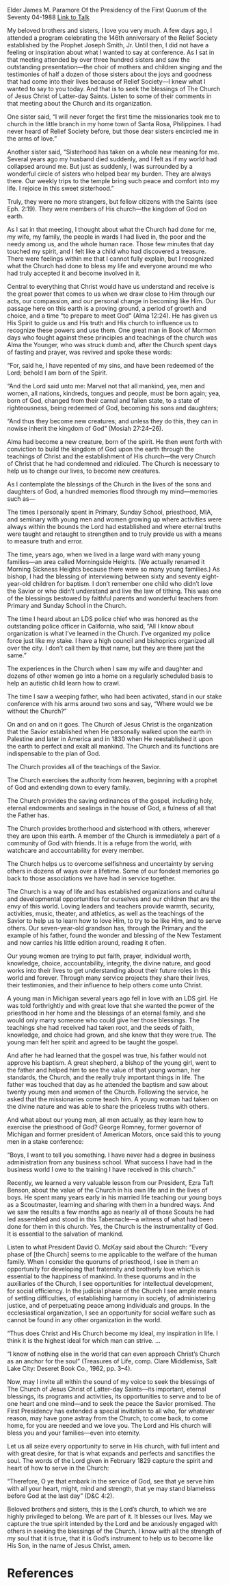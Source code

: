 Elder James M. Paramore
Of the Presidency of the First Quorum of the Seventy
04-1988
[Link to Talk](https://www.churchofjesuschrist.org/study/general-conference/1988/04/seek-the-blessings-of-the-church?lang=eng)

My beloved brothers and sisters, I love you very much. A few days ago, I attended a program celebrating the 146th anniversary of the Relief Society established by the Prophet Joseph Smith, Jr. Until then, I did not have a feeling or inspiration about what I wanted to say at conference. As I sat in that meeting attended by over three hundred sisters and saw the outstanding presentation—the choir of mothers and children singing and the testimonies of half a dozen of those sisters about the joys and goodness that had come into their lives because of Relief Society—I knew what I wanted to say to you today. And that is to seek the blessings of The Church of Jesus Christ of Latter-day Saints. Listen to some of their comments in that meeting about the Church and its organization.

One sister said, “I will never forget the first time the missionaries took me to church in the little branch in my home town of Santa Rosa, Philippines. I had never heard of Relief Society before, but those dear sisters encircled me in the arms of love.”

Another sister said, “Sisterhood has taken on a whole new meaning for me. Several years ago my husband died suddenly, and I felt as if my world had collapsed around me. But just as suddenly, I was surrounded by a wonderful circle of sisters who helped bear my burden. They are always there. Our weekly trips to the temple bring such peace and comfort into my life. I rejoice in this sweet sisterhood.”

Truly, they were no more strangers, but fellow citizens with the Saints (see Eph. 2:19). They were members of His church—the kingdom of God on earth.

As I sat in that meeting, I thought about what the Church had done for me, my wife, my family, the people in wards I had lived in, the poor and the needy among us, and the whole human race. Those few minutes that day touched my spirit, and I felt like a child who had discovered a treasure. There were feelings within me that I cannot fully explain, but I recognized what the Church had done to bless my life and everyone around me who had truly accepted it and become involved in it.

Central to everything that Christ would have us understand and receive is the great power that comes to us when we draw close to Him through our acts, our compassion, and our personal change in becoming like Him. Our passage here on this earth is a proving ground, a period of growth and choice, and a time “to prepare to meet God” (Alma 12:24). He has given us His Spirit to guide us and His truth and His church to influence us to recognize these powers and use them. One great man in Book of Mormon days who fought against these principles and teachings of the church was Alma the Younger, who was struck dumb and, after the Church spent days of fasting and prayer, was revived and spoke these words:

“For, said he, I have repented of my sins, and have been redeemed of the Lord; behold I am born of the Spirit.

“And the Lord said unto me: Marvel not that all mankind, yea, men and women, all nations, kindreds, tongues and people, must be born again; yea, born of God, changed from their carnal and fallen state, to a state of righteousness, being redeemed of God, becoming his sons and daughters;

“And thus they become new creatures; and unless they do this, they can in nowise inherit the kingdom of God” (Mosiah 27:24–26).

Alma had become a new creature, born of the spirit. He then went forth with conviction to build the kingdom of God upon the earth through the teachings of Christ and the establishment of His church—the very Church of Christ that he had condemned and ridiculed. The Church is necessary to help us to change our lives, to become new creatures.

As I contemplate the blessings of the Church in the lives of the sons and daughters of God, a hundred memories flood through my mind—memories such as—





The times I personally spent in Primary, Sunday School, priesthood, MIA, and seminary with young men and women growing up where activities were always within the bounds the Lord had established and where eternal truths were taught and retaught to strengthen and to truly provide us with a means to measure truth and error.





The time, years ago, when we lived in a large ward with many young families—an area called Morningside Heights. (We actually renamed it Morning Sickness Heights because there were so many young families.) As bishop, I had the blessing of interviewing between sixty and seventy eight-year-old children for baptism. I don’t remember one child who didn’t love the Savior or who didn’t understand and live the law of tithing. This was one of the blessings bestowed by faithful parents and wonderful teachers from Primary and Sunday School in the Church.





The time I heard about an LDS police chief who was honored as the outstanding police officer in California, who said, “All I know about organization is what I’ve learned in the Church. I’ve organized my police force just like my stake. I have a high council and bishoprics organized all over the city. I don’t call them by that name, but they are there just the same.”





The experiences in the Church when I saw my wife and daughter and dozens of other women go into a home on a regularly scheduled basis to help an autistic child learn how to crawl.





The time I saw a weeping father, who had been activated, stand in our stake conference with his arms around two sons and say, “Where would we be without the Church?”





On and on and on it goes. The Church of Jesus Christ is the organization that the Savior established when He personally walked upon the earth in Palestine and later in America and in 1830 when He reestablished it upon the earth to perfect and exalt all mankind. The Church and its functions are indispensable to the plan of God.





The Church provides all of the teachings of the Savior.





The Church exercises the authority from heaven, beginning with a prophet of God and extending down to every family.





The Church provides the saving ordinances of the gospel, including holy, eternal endowments and sealings in the house of God, a fulness of all that the Father has.





The Church provides brotherhood and sisterhood with others, wherever they are upon this earth. A member of the Church is immediately a part of a community of God with friends. It is a refuge from the world, with watchcare and accountability for every member.





The Church helps us to overcome selfishness and uncertainty by serving others in dozens of ways over a lifetime. Some of our fondest memories go back to those associations we have had in service together.





The Church is a way of life and has established organizations and cultural and developmental opportunities for ourselves and our children that are the envy of this world. Loving leaders and teachers provide warmth, security, activities, music, theater, and athletics, as well as the teachings of the Savior to help us to learn how to love Him, to try to be like Him, and to serve others. Our seven-year-old grandson has, through the Primary and the example of his father, found the wonder and blessing of the New Testament and now carries his little edition around, reading it often.





Our young women are trying to put faith, prayer, individual worth, knowledge, choice, accountability, integrity, the divine nature, and good works into their lives to get understanding about their future roles in this world and forever. Through many service projects they share their lives, their testimonies, and their influence to help others come unto Christ.

A young man in Michigan several years ago fell in love with an LDS girl. He was told forthrightly and with great love that she wanted the power of the priesthood in her home and the blessings of an eternal family, and she would only marry someone who could give her those blessings. The teachings she had received had taken root, and the seeds of faith, knowledge, and choice had grown, and she knew that they were true. The young man felt her spirit and agreed to be taught the gospel.

And after he had learned that the gospel was true, his father would not approve his baptism. A great shepherd, a bishop of the young girl, went to the father and helped him to see the value of that young woman, her standards, the Church, and the really truly important things in life. The father was touched that day as he attended the baptism and saw about twenty young men and women of the Church. Following the service, he asked that the missionaries come teach him. A young woman had taken on the divine nature and was able to share the priceless truths with others.





And what about our young men, all men actually, as they learn how to exercise the priesthood of God? George Romney, former governor of Michigan and former president of American Motors, once said this to young men in a stake conference:

“Boys, I want to tell you something. I have never had a degree in business administration from any business school. What success I have had in the business world I owe to the training I have received in this church.”





Recently, we learned a very valuable lesson from our President, Ezra Taft Benson, about the value of the Church in his own life and in the lives of boys. He spent many years early in his married life teaching our young boys as a Scoutmaster, learning and sharing with them in a hundred ways. And we saw the results a few months ago as nearly all of those Scouts he had led assembled and stood in this Tabernacle—a witness of what had been done for them in this church. Yes, the Church is the instrumentality of God. It is essential to the salvation of mankind.

Listen to what President David O. McKay said about the Church: “Every phase of [the Church] seems to me applicable to the welfare of the human family. When I consider the quorums of priesthood, I see in them an opportunity for developing that fraternity and brotherly love which is essential to the happiness of mankind. In these quorums and in the auxiliaries of the Church, I see opportunities for intellectual development, for social efficiency. In the judicial phase of the Church I see ample means of settling difficulties, of establishing harmony in society, of administering justice, and of perpetuating peace among individuals and groups. In the ecclesiastical organization, I see an opportunity for social welfare such as cannot be found in any other organization in the world.

“Thus does Christ and His Church become my ideal, my inspiration in life. I think it is the highest ideal for which man can strive. …

“I know of nothing else in the world that can even approach Christ’s Church as an anchor for the soul” (Treasures of Life, comp. Clare Middlemiss, Salt Lake City: Deseret Book Co., 1962, pp. 3–4).

Now, may I invite all within the sound of my voice to seek the blessings of The Church of Jesus Christ of Latter-day Saints—its important, eternal blessings, its programs and activities, its opportunities to serve and to be of one heart and one mind—and to seek the peace the Savior promised. The First Presidency has extended a special invitation to all who, for whatever reason, may have gone astray from the Church, to come back, to come home, for you are needed and we love you. The Lord and His church will bless you and your families—even into eternity.

Let us all seize every opportunity to serve in His church, with full intent and with great desire, for that is what expands and perfects and sanctifies the soul. The words of the Lord given in February 1829 capture the spirit and heart of how to serve in the Church:

“Therefore, O ye that embark in the service of God, see that ye serve him with all your heart, might, mind and strength, that ye may stand blameless before God at the last day” (D&C 4:2).

Beloved brothers and sisters, this is the Lord’s church, to which we are highly privileged to belong. We are part of it. It blesses our lives. May we capture the true spirit intended by the Lord and be anxiously engaged with others in seeking the blessings of the Church. I know with all the strength of my soul that it is true, that it is God’s instrument to help us to become like His Son, in the name of Jesus Christ, amen.

# References
